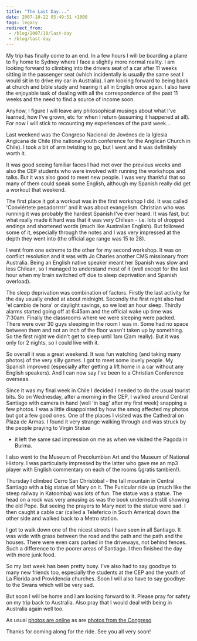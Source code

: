 ```yaml
---
title: "The Last Day..."
date: 2007-10-22 05:49:51 +1000
tags: legacy
redirect_from:
 - /blog/2007/10/last-day
 - /blog/last-day
---
```


My trip has finally come to an end. In a few hours I will be boarding
a plane to fly home to Sydney where I face a slightly more normal
reality. I am looking forward to climbing into the drivers seat of a
car after 11 weeks sitting in the passenger seat (which incidentally
is usually the same seat I would sit in to drive my car in Australia).
I am looking forward to being back at church and bible study and
hearing it all in English once again. I also have the enjoyable task
of dealing with all the correspondence of the past 11 weeks and the
need to find a source of income soon.

Anyhow, I figure I will leave any philosophical musings about what
I've learned, how I've grown, etc for when I return (assuming it
happened at all). For now I will stick to recounting my experiences of
the past week...<!--break-->

Last weekend was the Congreso Nacional de Jovénes de la Iglesia
Angicana de Chile (the national youth conference for the Anglican
Church in Chile). I took a bit of arm twisting to go, but I went and
it was definitely worth it.

It was good seeing familiar faces I had met over the previous weeks
and also the CEP students who were involved with running the workshops
and talks. But it was also good to meet new people. I was very
thankful that so many of them could speak some English, although my
Spanish really did get a workout that weekend.

The first place it got a workout was in the first workshop I did. It
was called 'Conviértete pecadorrrrr' and it was about evangelism.
Christian who was running it was probably the hardest Spanish I've
ever heard. It was fast, but what really made it hard was that it was
very Chilean -  i.e. lots of dropped endings and shortened words (much
like Australian English). But followed some of it, especially through
the notes and I was very impressed at the depth they went into (the
official age range was 15 to 28).

I went from one extreme to the other for my second workshop. It was on
conflict resolution and it was with Jo Charles another CMS missionary
from Australia. Being an English native speaker meant her Spanish was
slow and less Chilean, so I managed to understand most of it (well
except for the last hour when my brain switched off due to sleep
deprivation and Spanish overload).

The sleep deprivation was combination of factors. Firstly the last
activity for the day usually ended at about midnight. Secondly the
first night also had 'el cambio de hora' or daylight savings, so we
lost an hour sleep. Thirdly alarms started going off at 6:45am and the
official wake up time was 7:30am. Finally the classrooms where we were
sleeping were packed. There were over 30 guys sleeping in the room I
was in. Some had no space between them and not an inch of the floor
wasn't taken up by something. So the first night we didn't get to
sleep until 1am (2am really). But it was only for 2 nights, so I could
live with it.

So overall it was a great weekend. It was fun watching (and taking
many photos) of the very silly games. I got to meet some lovely
people. My Spanish improved (especially after getting a lift home in a
car without any English speakers). And I can now say I've been to a
Christian Conference overseas.

Since it was my final week in Chile I decided I needed to do the usual
tourist bits. So on Wednesday, after a morning in the CEP, I walked
around Central Santiago with camera in hand (well 'in bag' after my
first week) snapping a few photos. I was a little disappointed by how
the smog affected my photos but got a few good ones. One of the places
I visited was the Cathedral on Plaza de Armas. I found it very strange
walking through and was struck by the people praying to Virgin Statue
- it left the same sad impression on me as when we visited the Pagoda
in Burma.

I also went to the Museum of Precolumbian Art and the Museum of
National History. I was particularly impressed by the latter who gave
me an mp3 player with English commentary on each of the rooms (¡gratis
tambien!).

Thursday I climbed Cerro San Christóbal - the tall mountain in Central
Santiago with a big statue of Mary on it. The Funicular ride up (much
like the steep railway in Katoomba) was lots of fun. The statue was a
statue. The head on a rock was very amusing as was the book underneath
still showing the old Pope. But seeing the prayers to Mary next to the
statue were sad. I then caught a cable car (called a Teleferico in
South America) down the other side and walked back to a Metro station.

I got to walk down one of the nicest streets I have seen in all
Santiago. It was wide with grass between the road and the path and the
path and the houses. There were even cars parked in the driveways, not
behind fences. Such a difference to the poorer areas of Santiago. I
then finished the day with more junk food.

So my last week has been pretty busy. I've also had to say goodbye to
many new friends too, especially the students at the CEP and the youth
of La Florida and Providencia churches. Soon I will also have to say
goodbye to the Swans which will be very sad.

But soon I will be home and I am looking forward to it. Please pray
for safety on my trip back to Australia. Also pray that I would deal
with being in Australia again well too.

As usual <a href="http://picasaweb.google.com/calebbrown01/SouthAmerica2007">photos are online</a> as are <a href="http://picasaweb.google.com/calebbrown01/CongresoNacionalDeJovNes07">photos
from the Congreso</a>

Thanks for coming along for the ride. See you all very soon!
